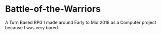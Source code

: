 # Battle-of-the-Warriors
A Turn Based RPG I made around Early to Mid 2018 as a Computer project because I was very bored.
